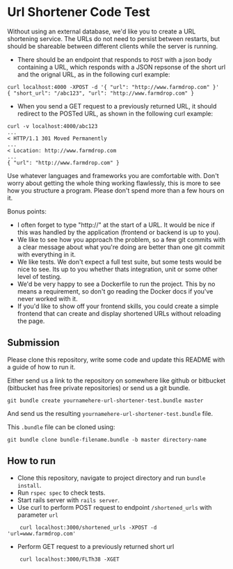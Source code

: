 # Url Shortener Code Test

Without using an external database, we'd like you to create a URL shortening
service. The URLs do not need to persist between restarts, but should be
shareable between different clients while the server is running.

- There should be an endpoint that responds to `POST` with a json body
  containing a URL, which responds with a JSON repsonse of the short url and
  the orignal URL, as in the following curl example:

```
curl localhost:4000 -XPOST -d '{ "url": "http://www.farmdrop.com" }'
{ "short_url": "/abc123", "url": "http://www.farmdrop.com" }
```


- When you send a GET request to a previously returned URL, it should redirect
  to the POSTed URL, as shown in the following curl example:

```
curl -v localhost:4000/abc123
...
< HTTP/1.1 301 Moved Permanently
...
< Location: http://www.farmdrop.com
...
{ "url": "http://www.farmdrop.com" }
```

Use whatever languages and frameworks you are comfortable with. Don't worry
about getting the whole thing working flawlessly, this is more to see how you
structure a program. Please don't spend more than a few hours on it.

Bonus points:

- I often forget to type "http://" at the start of a URL. It would be nice if
  this was handled by the application (frontend or backend is up to you).
- We like to see how you approach the problem, so a few git commits with a
  clear message about what you're doing are better than one git commit with
  everything in it.
- We like tests. We don't expect a full test suite, but some tests would be
  nice to see. Its up to you whether thats integration, unit or some other
  level of testing.
- We'd be very happy to see a Dockerfile to run the project. This by no means a
  requirement, so don't go reading the Docker docs if you've never worked with
  it.
- If you'd like to show off your frontend skills, you could create a simple
  frontend that can create and display shortened URLs without reloading the
  page.

## Submission

Please clone this repository, write some code and update this README with a
guide of how to run it.

Either send us a link to the repository on somewhere like github or bitbucket
(bitbucket has free private repositories) or send us a git bundle.

    git bundle create yournamehere-url-shortener-test.bundle master

And send us the resulting `yournamehere-url-shortener-test.bundle` file.

This `.bundle` file can be cloned using:

    git bundle clone bundle-filename.bundle -b master directory-name

## How to run

 - Clone this repository, navigate to project directory and run `bundle install`.
 - Run `rspec spec` to check tests.
 - Start rails server with `rails server`.
 - Use curl to perform POST request to endpoint `/shortened_urls` with parameter `url`
```
    curl localhost:3000/shortened_urls -XPOST -d 'url=www.farmdrop.com'
```
 - Perform GET request to a previously returned short url
```
    curl localhost:3000/FLTh38 -XGET
```